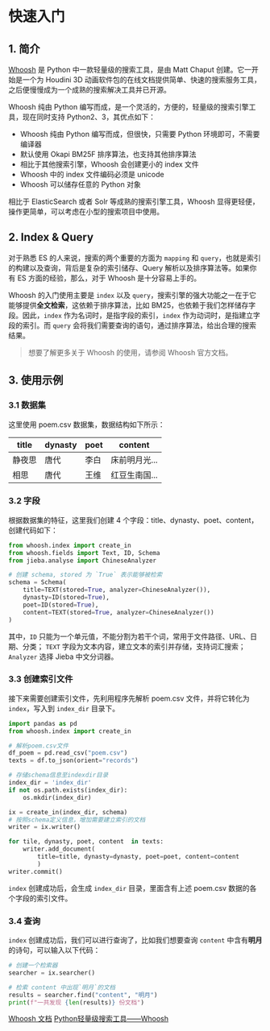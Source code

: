# 快速入门

<show-structure depth="2"/>

## 1. 简介

[Whoosh](https://whoosh.readthedocs.io/en/latest/intro.html) 是 Python 中一款轻量级的搜索工具，是由 Matt Chaput 创建。它一开始是一个为 Houdini 3D 动画软件包的在线文档提供简单、快速的搜索服务工具，之后便慢慢成为一个成熟的搜索解决工具并已开源。

Whoosh 纯由 Python 编写而成，是一个灵活的，方便的，轻量级的搜索引擎工具，现在同时支持 Python2、3，其优点如下：
- Whoosh 纯由 Python 编写而成，但很快，只需要 Python 环境即可，不需要编译器
- 默认使用 Okapi BM25F 排序算法，也支持其他排序算法
- 相比于其他搜索引擎，Whoosh 会创建更小的 index 文件
- Whoosh 中的 index 文件编码必须是 unicode
- Whoosh 可以储存任意的 Python 对象

相比于 ElasticSearch 或者 Solr 等成熟的搜索引擎工具，Whoosh 显得更轻便，操作更简单，可以考虑在小型的搜索项目中使用。

## 2. Index & Query

对于熟悉 ES 的人来说，搜索的两个重要的方面为 `mapping` 和 `query`，也就是索引的构建以及查询，背后是复杂的索引储存、Query 解析以及排序算法等。如果你有 ES 方面的经验，那么，对于 Whoosh 是十分容易上手的。

Whoosh 的入门使用主要是 `index` 以及 `query`，搜索引擎的强大功能之一在于它能够提供**全文检索**，这依赖于排序算法，比如 BM25，也依赖于我们怎样储存字段。因此，`index` 作为名词时，是指字段的索引，`index` 作为动词时，是指建立字段的索引。而 `query` 会将我们需要查询的语句，通过排序算法，给出合理的搜索结果。

> 想要了解更多关于 Whoosh 的使用，请参阅 Whoosh 官方文档。

## 3. 使用示例

### 3.1 数据集

这里使用 poem.csv 数据集，数据结构如下所示：

| title | dynasty | poet | content  |
|-------|---------|------|----------|
| 静夜思   | 唐代      | 李白   | 床前明月光... |
| 相思    | 唐代      | 王维   | 红豆生南国... |

### 3.2 字段

根据数据集的特征，这里我们创建 4 个字段：title、dynasty、poet、content，创建代码如下：

```Python
from whoosh.index import create_in
from whoosh.fields import Text, ID, Schema
from jieba.analyse import ChineseAnalyzer

# 创建 schema, stored 为 `True` 表示能够被检索
schema = Schema(
    title=TEXT(stored=True, analyzer=ChineseAnalyzer()),
    dynasty=ID(stored=True),
    poet=ID(stored=True),
    content=TEXT(stored=True, analyzer=ChineseAnalyzer())
)
```

其中，`ID` 只能为一个单元值，不能分割为若干个词，常用于文件路径、URL、日期、分类； `TEXT` 字段为文本内容，建立文本的索引并存储，支持词汇搜索；`Analyzer` 选择 Jieba 中文分词器。

### 3.3 创建索引文件

接下来需要创建索引文件，先利用程序先解析 poem.csv 文件，并将它转化为 `index`，写入到 `index_dir` 目录下。

```Python
import pandas as pd
from whoosh.index import create_in

# 解析poem.csv文件
df_poem = pd.read_csv("poem.csv")
texts = df.to_json(orient="records")

# 存储schema信息至indexdir目录
index_dir = 'index_dir'
if not os.path.exists(index_dir):
    os.mkdir(index_dir)

ix = create_in(index_dir, schema)
# 按照schema定义信息，增加需要建立索引的文档
writer = ix.writer()

for tile, dynasty, poet, content  in texts:
    writer.add_document(
        title=title, dynasty=dynasty, poet=poet, content=content
        )
writer.commit()
```

`index` 创建成功后，会生成 `index_dir` 目录，里面含有上述 poem.csv 数据的各个字段的索引文件。

### 3.4 查询

`index` 创建成功后，我们可以进行查询了，比如我们想要查询 `content` 中含有**明月**的诗句，可以输入以下代码：

```Python
# 创建一个检索器
searcher = ix.searcher()

# 检索 content 中出现`明月`的文档
results = searcher.find("content", "明月")
print(f"一共发现 {len(results)} 份文档")
```



<seealso>
<category ref="ref_docs">
    <a href="https://whoosh.readthedocs.io/en/latest/intro.html">Whoosh 文档</a>
    <a href="https://mp.weixin.qq.com/s/VFk9cSox76KNAYFjCwpKnw">Python轻量级搜索工具——Whoosh</a>
</category>
</seealso>
